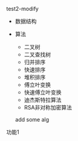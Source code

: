 test2-modify

- 数据结构
- 算法
    - 二叉树
    - 二叉查找树
    - 归并排序
    - 快速排序
    - 堆积排序
    - 傅立叶变换
    - 快速傅立叶变换
    - 迪杰斯特拉算法
    - RSA非对称加密算法

    add some alg

功能1
